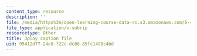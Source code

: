 ```yaml
---
content_type: resource
description: ''
file: /media/https%3A/open-learning-course-data-rc.s3.amazonaws.com/6-450-principles-of-digital-communications-i-fall-2006/95412d7724e8f22cdc0885fc1498c4bd_PMd2ZmcvMBI.srt
file_type: application/x-subrip
resourcetype: Other
title: 3play caption file
uid: 95412d77-24e8-f22c-dc08-85fc1498c4bd
---
```


